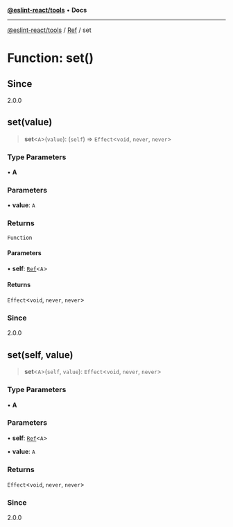 [**@eslint-react/tools**](../../../README.md) • **Docs**

***

[@eslint-react/tools](../../../README.md) / [Ref](../README.md) / set

# Function: set()

## Since

2.0.0

## set(value)

> **set**\<`A`\>(`value`): (`self`) => `Effect`\<`void`, `never`, `never`\>

### Type Parameters

• **A**

### Parameters

• **value**: `A`

### Returns

`Function`

#### Parameters

• **self**: [`Ref`](../interfaces/Ref.md)\<`A`\>

#### Returns

`Effect`\<`void`, `never`, `never`\>

### Since

2.0.0

## set(self, value)

> **set**\<`A`\>(`self`, `value`): `Effect`\<`void`, `never`, `never`\>

### Type Parameters

• **A**

### Parameters

• **self**: [`Ref`](../interfaces/Ref.md)\<`A`\>

• **value**: `A`

### Returns

`Effect`\<`void`, `never`, `never`\>

### Since

2.0.0
